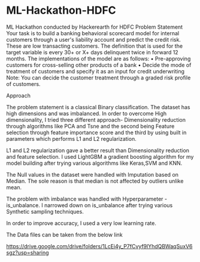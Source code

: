 # ML-Hackathon-HDFC
ML Hackathon conducted by Hackerearth for HDFC
Problem Statement
Your task is to build a banking behavioral scorecard model for internal customers through a user's liability account and predict the credit risk. These are low transacting customers. The definition that is used for the target variable is every 30+ or X+ days delinquent twice in forward 12 months.
The implementations of the model are as follows:
•	Pre-approving customers for cross-selling other products of a bank
•	Decide the mode of treatment of customers and specify it as an input for credit underwriting
Note: You can decide the customer treatment through a graded risk profile of customers.

Approach

The problem statement is a classical Binary classification. The dataset has high dimensions and was imbalanced. In order to overcome High dimensionality, I tried three different approach- Dimensionality reduction through algorithms like PCA and Tsne and the second being Feature selection through feature importance score and the third by using built in parameters which performs L1 and L2 regularization.

L1 and L2 regularization gave a better result than Dimensionality reduction and feature selection. I used LightGBM a gradient boosting algorithm for my model building after trying various algorithms like Keras,SVM and KNN. 

The Null values in the dataset were handled with Imputation based on Median. The sole reason is that median is not affected by outliers unlike mean. 

The problem with imbalance was handled with Hyperparameter -is_unbalance. I narrowed down on is_unbalance after trying various Synthetic sampling techniques.

In order to improve accuracy, I used a very low learning rate.
 
 The Data files can be taken from the below link
 
 https://drive.google.com/drive/folders/1LcEi4y_P7fCvyf9lYhdQBWaqSuxV6sgz?usp=sharing
